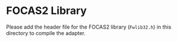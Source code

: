 # FOCAS2 Library

Please add the header file for the FOCAS2 library (`Fwlib32.h`) in this directory to compile the adapter.